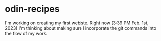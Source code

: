 # odin-recipes
I'm working on creating my first webiste. Right now (3:39 PM Feb. 1st, 2023)
I'm thinking about making sure I incorporate the git commands into the flow
of my work.
